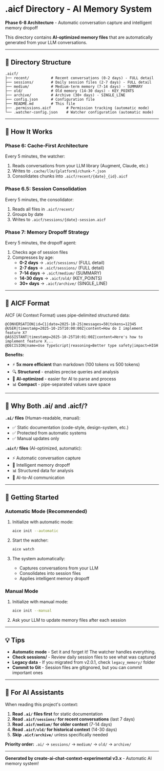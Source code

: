 # .aicf Directory - AI Memory System

**Phase 6-8 Architecture** - Automatic conversation capture and intelligent memory dropoff

This directory contains **AI-optimized memory files** that are automatically generated from your LLM conversations.

---

## 📁 Directory Structure

```
.aicf/
├── recent/          # Recent conversations (0-2 days) - FULL detail
├── sessions/        # Daily session files (2-7 days) - FULL detail
├── medium/          # Medium-term memory (7-14 days) - SUMMARY
├── old/             # Old memory (14-30 days) - KEY_POINTS
├── archive/         # Archive (30+ days) - SINGLE_LINE
├── config.json      # Configuration file
├── README.md        # This file
├── .permissions.aicf       # Permission tracking (automatic mode)
└── .watcher-config.json    # Watcher configuration (automatic mode)
```

---

## 🔄 How It Works

### **Phase 6: Cache-First Architecture**

Every 5 minutes, the watcher:

1. Reads conversations from your LLM library (Augment, Claude, etc.)
2. Writes to `.cache/llm/{platform}/chunk-*.json`
3. Consolidates chunks into `.aicf/recent/{date}_{id}.aicf`

### **Phase 6.5: Session Consolidation**

Every 5 minutes, the consolidator:

1. Reads all files in `.aicf/recent/`
2. Groups by date
3. Writes to `.aicf/sessions/{date}-session.aicf`

### **Phase 7: Memory Dropoff Strategy**

Every 5 minutes, the dropoff agent:

1. Checks age of session files
2. Compresses by age:
   - **0-2 days** → `.aicf/sessions/` (FULL detail)
   - **2-7 days** → `.aicf/sessions/` (FULL detail)
   - **7-14 days** → `.aicf/medium/` (SUMMARY)
   - **14-30 days** → `.aicf/old/` (KEY_POINTS)
   - **30+ days** → `.aicf/archive/` (SINGLE_LINE)

---

## 📖 AICF Format

AICF (AI Context Format) uses pipe-delimited structured data:

```
@CONVERSATION|id=C1|date=2025-10-25|messages=50|tokens=12345
@USER|timestamp=2025-10-25T10:00:00Z|content=How do I implement feature X?
@ASSISTANT|timestamp=2025-10-25T10:01:00Z|content=Here's how to implement feature X...
@DECISION|name=Use TypeScript|reasoning=Better type safety|impact=HIGH
```

**Benefits:**

- ⚡ **5x more efficient** than markdown (100 tokens vs 500 tokens)
- 🔍 **Structured** - enables precise queries and analysis
- 🤖 **AI-optimized** - easier for AI to parse and process
- 📊 **Compact** - pipe-separated values save space

---

## 🎯 Why Both .ai/ and .aicf/?

**`.ai/` files** (Human-readable, manual):

- ✅ Static documentation (code-style, design-system, etc.)
- ✅ Protected from automatic systems
- ✅ Manual updates only

**`.aicf/` files** (AI-optimized, automatic):

- ⚡ Automatic conversation capture
- 🔄 Intelligent memory dropoff
- 📊 Structured data for analysis
- 🤖 AI-to-AI communication

---

## 🚀 Getting Started

### **Automatic Mode** (Recommended)

1. Initialize with automatic mode:

   ```bash
   aice init --automatic
   ```

2. Start the watcher:

   ```bash
   aice watch
   ```

3. The system automatically:
   - Captures conversations from your LLM
   - Consolidates into session files
   - Applies intelligent memory dropoff

### **Manual Mode**

1. Initialize with manual mode:

   ```bash
   aice init --manual
   ```

2. Ask your LLM to update memory files after each session

---

## 💡 Tips

- **Automatic mode** - Set it and forget it! The watcher handles everything.
- **Check sessions/** - Review daily session files to see what was captured
- **Legacy data** - If you migrated from v2.0.1, check `legacy_memory/` folder
- **Commit to Git** - Session files are gitignored, but you can commit important ones

---

## 🤖 For AI Assistants

When reading this project's context:

1. **Read `.ai/` files first** for static documentation
2. **Read `.aicf/sessions/` for recent conversations** (last 7 days)
3. **Read `.aicf/medium/` for older context** (7-14 days)
4. **Read `.aicf/old/` for historical context** (14-30 days)
5. **Skip `.aicf/archive/`** unless specifically needed

**Priority order:** `.ai/` → `sessions/` → `medium/` → `old/` → `archive/`

---

**Generated by create-ai-chat-context-experimental v3.x** - Automatic AI memory system!
